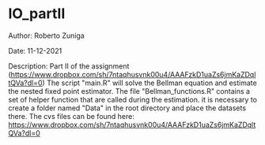 # IO_partII
Author: Roberto Zuniga

Date: 11-12-2021

Description: Part II of the assignment (https://www.dropbox.com/sh/7ntaqhusvnk00u4/AAAFzkD1uaZs6jmKaZDqltQVa?dl=0)
The script "main.R" will solve the Bellman equation and estimate the nested fixed point estimator. 
The file "Bellman_functions.R" contains a set of helper function that are called during the estimation.
it is necessary to create a folder named "Data" in the root directory and place the datasets there. The cvs files can be found here: 
https://www.dropbox.com/sh/7ntaqhusvnk00u4/AAAFzkD1uaZs6jmKaZDqltQVa?dl=0



